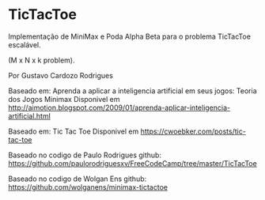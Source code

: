 # TicTacToe
Implementação de MiniMax e Poda Alpha Beta para o problema TicTacToe escalável.

(M x N x k problem).

Por Gustavo Cardozo Rodrigues

Baseado em: Aprenda a aplicar a inteligencia artificial em seus jogos: Teoria dos Jogos Minimax
Disponivel em <http://aimotion.blogspot.com/2009/01/aprenda-aplicar-inteligencia-artificial.html>

Baseado em: Tic Tac Toe
Disponivel em <https://cwoebker.com/posts/tic-tac-toe>

Baseado no codigo de Paulo Rodrigues
github: <https://github.com/paulorodriguesxv/FreeCodeCamp/tree/master/TicTacToe>

Baseado no codigo de Wolgan Ens
github: <https://github.com/wolganens/minimax-tictactoe>